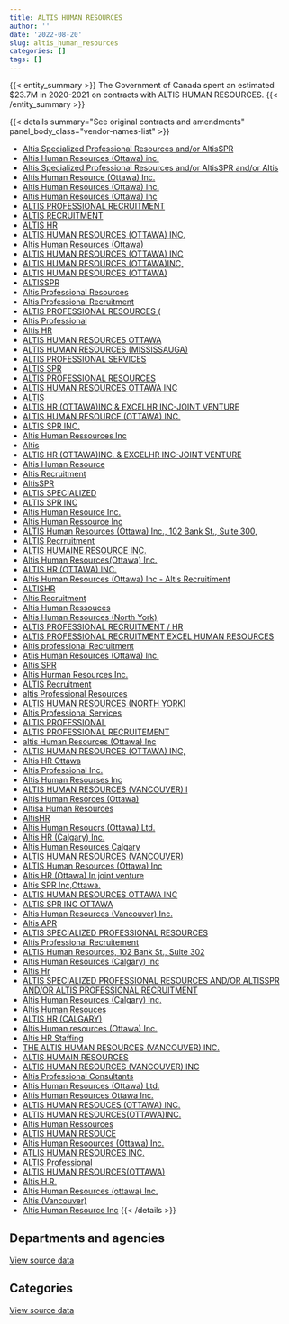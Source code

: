 ```yaml
---
title: ALTIS HUMAN RESOURCES
author: ''
date: '2022-08-20'
slug: altis_human_resources
categories: []
tags: []
---
```


<script src="/rmarkdown-libs/htmlwidgets/htmlwidgets.js"></script>
<link href="/rmarkdown-libs/datatables-css/datatables-crosstalk.css" rel="stylesheet" />
<script src="/rmarkdown-libs/datatables-binding/datatables.js"></script>
<script src="/rmarkdown-libs/jquery/jquery-3.6.0.min.js"></script>
<link href="/rmarkdown-libs/dt-core-bootstrap/css/dataTables.bootstrap.min.css" rel="stylesheet" />
<link href="/rmarkdown-libs/dt-core-bootstrap/css/dataTables.bootstrap.extra.css" rel="stylesheet" />
<script src="/rmarkdown-libs/dt-core-bootstrap/js/jquery.dataTables.min.js"></script>
<script src="/rmarkdown-libs/dt-core-bootstrap/js/dataTables.bootstrap.min.js"></script>
<link href="/rmarkdown-libs/crosstalk/css/crosstalk.min.css" rel="stylesheet" />
<script src="/rmarkdown-libs/crosstalk/js/crosstalk.min.js"></script>
<script src="/rmarkdown-libs/htmlwidgets/htmlwidgets.js"></script>
<link href="/rmarkdown-libs/datatables-css/datatables-crosstalk.css" rel="stylesheet" />
<script src="/rmarkdown-libs/datatables-binding/datatables.js"></script>
<script src="/rmarkdown-libs/jquery/jquery-3.6.0.min.js"></script>
<link href="/rmarkdown-libs/dt-core-bootstrap/css/dataTables.bootstrap.min.css" rel="stylesheet" />
<link href="/rmarkdown-libs/dt-core-bootstrap/css/dataTables.bootstrap.extra.css" rel="stylesheet" />
<script src="/rmarkdown-libs/dt-core-bootstrap/js/jquery.dataTables.min.js"></script>
<script src="/rmarkdown-libs/dt-core-bootstrap/js/dataTables.bootstrap.min.js"></script>
<link href="/rmarkdown-libs/crosstalk/css/crosstalk.min.css" rel="stylesheet" />
<script src="/rmarkdown-libs/crosstalk/js/crosstalk.min.js"></script>

{{< entity_summary >}}
The Government of Canada spent an estimated \$23.7M in 2020-2021 on contracts with ALTIS HUMAN RESOURCES.
{{< /entity_summary >}}

{{< details summary="See original contracts and amendments" panel_body_class="vendor-names-list" >}}
- [Altis Specialized Professional Resources and/or AltisSPR](https://search.open.canada.ca/en/ct/?sort=contract_value_f%20desc&page=1&search_text=%22Altis%20Specialized%20Professional%20Resources%20and%2for%20AltisSPR%22)
- [Altis Human Resources (Ottawa) inc.](https://search.open.canada.ca/en/ct/?sort=contract_value_f%20desc&page=1&search_text=%22Altis%20Human%20Resources%20%28Ottawa%29%20inc.%22)
- [Altis Specialized Professional Resources and/or AltisSPR and/or Altis](https://search.open.canada.ca/en/ct/?sort=contract_value_f%20desc&page=1&search_text=%22Altis%20Specialized%20Professional%20Resources%20and%2for%20AltisSPR%20and%2for%20Altis%22)
- [Altis Human Resource (Ottawa) Inc.](https://search.open.canada.ca/en/ct/?sort=contract_value_f%20desc&page=1&search_text=%22Altis%20Human%20Resource%20%28Ottawa%29%20Inc.%22)
- [Altis Human Resources (Ottawa) Inc.](https://search.open.canada.ca/en/ct/?sort=contract_value_f%20desc&page=1&search_text=%22Altis%20Human%20Resources%20%28Ottawa%29%20Inc.%22)
- [Altis Human Resources (Ottawa) Inc](https://search.open.canada.ca/en/ct/?sort=contract_value_f%20desc&page=1&search_text=%22Altis%20Human%20Resources%20%28Ottawa%29%20Inc%22)
- [ALTIS PROFESSIONAL RECRUITMENT](https://search.open.canada.ca/en/ct/?sort=contract_value_f%20desc&page=1&search_text=%22ALTIS%20PROFESSIONAL%20RECRUITMENT%22)
- [ALTIS RECRUITMENT](https://search.open.canada.ca/en/ct/?sort=contract_value_f%20desc&page=1&search_text=%22ALTIS%20RECRUITMENT%22)
- [ALTIS HR](https://search.open.canada.ca/en/ct/?sort=contract_value_f%20desc&page=1&search_text=%22ALTIS%20HR%22)
- [ALTIS HUMAN RESOURCES (OTTAWA) INC.](https://search.open.canada.ca/en/ct/?sort=contract_value_f%20desc&page=1&search_text=%22ALTIS%20HUMAN%20RESOURCES%20%28OTTAWA%29%20INC.%22)
- [Altis Human Resources (Ottawa)](https://search.open.canada.ca/en/ct/?sort=contract_value_f%20desc&page=1&search_text=%22Altis%20Human%20Resources%20%28Ottawa%29%22)
- [ALTIS HUMAN RESOURCES (OTTAWA) INC](https://search.open.canada.ca/en/ct/?sort=contract_value_f%20desc&page=1&search_text=%22ALTIS%20HUMAN%20RESOURCES%20%28OTTAWA%29%20INC%22)
- [ALTIS HUMAN RESOURCES (OTTAWA)INC,](https://search.open.canada.ca/en/ct/?sort=contract_value_f%20desc&page=1&search_text=%22ALTIS%20HUMAN%20RESOURCES%20%28OTTAWA%29INC%2c%22)
- [ALTIS HUMAN RESOURCES (OTTAWA)](https://search.open.canada.ca/en/ct/?sort=contract_value_f%20desc&page=1&search_text=%22ALTIS%20HUMAN%20RESOURCES%20%28OTTAWA%29%22)
- [ALTISSPR](https://search.open.canada.ca/en/ct/?sort=contract_value_f%20desc&page=1&search_text=%22ALTISSPR%22)
- [Altis Professional Resources](https://search.open.canada.ca/en/ct/?sort=contract_value_f%20desc&page=1&search_text=%22Altis%20Professional%20Resources%22)
- [Altis Professional Recruitment](https://search.open.canada.ca/en/ct/?sort=contract_value_f%20desc&page=1&search_text=%22Altis%20Professional%20Recruitment%22)
- [ALTIS PROFESSIONAL RESOURCES (](https://search.open.canada.ca/en/ct/?sort=contract_value_f%20desc&page=1&search_text=%22ALTIS%20PROFESSIONAL%20RESOURCES%20%28%22)
- [Altis Professional](https://search.open.canada.ca/en/ct/?sort=contract_value_f%20desc&page=1&search_text=%22Altis%20Professional%22)
- [Altis HR](https://search.open.canada.ca/en/ct/?sort=contract_value_f%20desc&page=1&search_text=%22Altis%20HR%22)
- [ALTIS HUMAN RESOURCES OTTAWA](https://search.open.canada.ca/en/ct/?sort=contract_value_f%20desc&page=1&search_text=%22ALTIS%20HUMAN%20RESOURCES%20OTTAWA%22)
- [ALTIS HUMAN RESOURCES (MISSISSAUGA)](https://search.open.canada.ca/en/ct/?sort=contract_value_f%20desc&page=1&search_text=%22ALTIS%20HUMAN%20RESOURCES%20%28MISSISSAUGA%29%22)
- [ALTIS PROFESSIONAL SERVICES](https://search.open.canada.ca/en/ct/?sort=contract_value_f%20desc&page=1&search_text=%22ALTIS%20PROFESSIONAL%20SERVICES%22)
- [ALTIS SPR](https://search.open.canada.ca/en/ct/?sort=contract_value_f%20desc&page=1&search_text=%22ALTIS%20SPR%22)
- [ALTIS PROFESSIONAL RESOURCES](https://search.open.canada.ca/en/ct/?sort=contract_value_f%20desc&page=1&search_text=%22ALTIS%20PROFESSIONAL%20RESOURCES%22)
- [ALTIS HUMAN RESOURCES OTTAWA INC](https://search.open.canada.ca/en/ct/?sort=contract_value_f%20desc&page=1&search_text=%22ALTIS%20HUMAN%20RESOURCES%20%20OTTAWA%20INC%22)
- [ALTIS](https://search.open.canada.ca/en/ct/?sort=contract_value_f%20desc&page=1&search_text=%22ALTIS%22)
- [ALTIS HR (OTTAWA)INC & EXCELHR INC-JOINT VENTURE](https://search.open.canada.ca/en/ct/?sort=contract_value_f%20desc&page=1&search_text=%22ALTIS%20HR%20%28OTTAWA%29INC%20%26%20EXCELHR%20INC-JOINT%20VENTURE%22)
- [ALTIS HUMAN RESOURCE (OTTAWA) INC.](https://search.open.canada.ca/en/ct/?sort=contract_value_f%20desc&page=1&search_text=%22ALTIS%20HUMAN%20RESOURCE%20%28OTTAWA%29%20INC.%22)
- [ALTIS SPR INC.](https://search.open.canada.ca/en/ct/?sort=contract_value_f%20desc&page=1&search_text=%22ALTIS%20SPR%20INC.%22)
- [Altis Human Ressources Inc](https://search.open.canada.ca/en/ct/?sort=contract_value_f%20desc&page=1&search_text=%22Altis%20Human%20Ressources%20Inc%22)
- [Altis](https://search.open.canada.ca/en/ct/?sort=contract_value_f%20desc&page=1&search_text=%22Altis%22)
- [ALTIS HR (OTTAWA)INC. & EXCELHR INC-JOINT VENTURE](https://search.open.canada.ca/en/ct/?sort=contract_value_f%20desc&page=1&search_text=%22ALTIS%20HR%20%28OTTAWA%29INC.%20%26%20EXCELHR%20INC-JOINT%20VENTURE%22)
- [Altis Human Resource](https://search.open.canada.ca/en/ct/?sort=contract_value_f%20desc&page=1&search_text=%22Altis%20Human%20Resource%22)
- [Altis Recruitment](https://search.open.canada.ca/en/ct/?sort=contract_value_f%20desc&page=1&search_text=%22Altis%20Recruitment%22)
- [AltisSPR](https://search.open.canada.ca/en/ct/?sort=contract_value_f%20desc&page=1&search_text=%22AltisSPR%22)
- [ALTIS SPECIALIZED](https://search.open.canada.ca/en/ct/?sort=contract_value_f%20desc&page=1&search_text=%22ALTIS%20SPECIALIZED%22)
- [ALTIS SPR INC](https://search.open.canada.ca/en/ct/?sort=contract_value_f%20desc&page=1&search_text=%22ALTIS%20SPR%20INC%22)
- [Altis Human Resource Inc.](https://search.open.canada.ca/en/ct/?sort=contract_value_f%20desc&page=1&search_text=%22Altis%20Human%20Resource%20Inc.%22)
- [Altis Human Ressource Inc](https://search.open.canada.ca/en/ct/?sort=contract_value_f%20desc&page=1&search_text=%22Altis%20Human%20Ressource%20Inc%22)
- [ALTIS Human Resources (Ottawa) Inc., 102 Bank St., Suite 300,](https://search.open.canada.ca/en/ct/?sort=contract_value_f%20desc&page=1&search_text=%22ALTIS%20Human%20Resources%20%28Ottawa%29%20Inc.%2c%20102%20Bank%20St.%2c%20Suite%20300%2c%22)
- [ALTIS Recrruitment](https://search.open.canada.ca/en/ct/?sort=contract_value_f%20desc&page=1&search_text=%22ALTIS%20Recrruitment%22)
- [ALTIS HUMAINE RESOURCE INC.](https://search.open.canada.ca/en/ct/?sort=contract_value_f%20desc&page=1&search_text=%22ALTIS%20HUMAINE%20RESOURCE%20INC.%22)
- [Altis Human Resources(Ottawa) Inc.](https://search.open.canada.ca/en/ct/?sort=contract_value_f%20desc&page=1&search_text=%22Altis%20Human%20Resources%28Ottawa%29%20Inc.%22)
- [ALTIS HR (OTTAWA) INC.](https://search.open.canada.ca/en/ct/?sort=contract_value_f%20desc&page=1&search_text=%22ALTIS%20HR%20%28OTTAWA%29%20INC.%22)
- [Altis Human Resources (Ottawa) Inc - Altis Recruitiment](https://search.open.canada.ca/en/ct/?sort=contract_value_f%20desc&page=1&search_text=%22Altis%20Human%20Resources%20%28Ottawa%29%20Inc%20-%20Altis%20Recruitiment%22)
- [ALTISHR](https://search.open.canada.ca/en/ct/?sort=contract_value_f%20desc&page=1&search_text=%22ALTISHR%22)
- [Altis Recruitment](https://search.open.canada.ca/en/ct/?sort=contract_value_f%20desc&page=1&search_text=%22Altis%c2%a0Recruitment%22)
- [Altis Human Ressouces](https://search.open.canada.ca/en/ct/?sort=contract_value_f%20desc&page=1&search_text=%22Altis%20Human%20Ressouces%22)
- [Altis Human Resources (North York)](https://search.open.canada.ca/en/ct/?sort=contract_value_f%20desc&page=1&search_text=%22Altis%20Human%20Resources%20%28North%20York%29%22)
- [ALTIS PROFESSIONAL RECRUITMENT / HR](https://search.open.canada.ca/en/ct/?sort=contract_value_f%20desc&page=1&search_text=%22ALTIS%20PROFESSIONAL%20RECRUITMENT%20%2f%20HR%22)
- [ALTIS PROFESSIONAL RECRUITMENT EXCEL HUMAN RESOURCES](https://search.open.canada.ca/en/ct/?sort=contract_value_f%20desc&page=1&search_text=%22ALTIS%20PROFESSIONAL%20RECRUITMENT%20EXCEL%20HUMAN%20RESOURCES%22)
- [Altis professional Recruitment](https://search.open.canada.ca/en/ct/?sort=contract_value_f%20desc&page=1&search_text=%22Altis%20professional%20Recruitment%22)
- [Atlis Human Resources (Ottawa) Inc.](https://search.open.canada.ca/en/ct/?sort=contract_value_f%20desc&page=1&search_text=%22Atlis%20Human%20Resources%20%28Ottawa%29%20Inc.%22)
- [Altis SPR](https://search.open.canada.ca/en/ct/?sort=contract_value_f%20desc&page=1&search_text=%22Altis%20SPR%22)
- [Altis Hurman Resources Inc.](https://search.open.canada.ca/en/ct/?sort=contract_value_f%20desc&page=1&search_text=%22Altis%20Hurman%20Resources%20Inc.%22)
- [ALTIS Recruitment](https://search.open.canada.ca/en/ct/?sort=contract_value_f%20desc&page=1&search_text=%22ALTIS%20Recruitment%22)
- [altis Professional Resources](https://search.open.canada.ca/en/ct/?sort=contract_value_f%20desc&page=1&search_text=%22altis%20Professional%20Resources%22)
- [ALTIS HUMAN RESOURCES (NORTH YORK)](https://search.open.canada.ca/en/ct/?sort=contract_value_f%20desc&page=1&search_text=%22ALTIS%20HUMAN%20RESOURCES%20%28NORTH%20YORK%29%22)
- [Altis Professional Services](https://search.open.canada.ca/en/ct/?sort=contract_value_f%20desc&page=1&search_text=%22Altis%20Professional%20Services%22)
- [ALTIS PROFESSIONAL](https://search.open.canada.ca/en/ct/?sort=contract_value_f%20desc&page=1&search_text=%22ALTIS%20PROFESSIONAL%22)
- [ALTIS PROFESSIONAL RECRUITEMENT](https://search.open.canada.ca/en/ct/?sort=contract_value_f%20desc&page=1&search_text=%22ALTIS%20PROFESSIONAL%20RECRUITEMENT%22)
- [altis Human Resources (Ottawa) Inc](https://search.open.canada.ca/en/ct/?sort=contract_value_f%20desc&page=1&search_text=%22altis%20Human%20Resources%20%28Ottawa%29%20Inc%22)
- [ALTIS HUMAN RESOURCES (OTTAWA) INC,](https://search.open.canada.ca/en/ct/?sort=contract_value_f%20desc&page=1&search_text=%22ALTIS%20HUMAN%20RESOURCES%20%28OTTAWA%29%20INC%2c%22)
- [Altis HR Ottawa](https://search.open.canada.ca/en/ct/?sort=contract_value_f%20desc&page=1&search_text=%22Altis%20HR%20Ottawa%22)
- [Altis Professional Inc.](https://search.open.canada.ca/en/ct/?sort=contract_value_f%20desc&page=1&search_text=%22Altis%20Professional%20Inc.%22)
- [Altis Human Resourses Inc](https://search.open.canada.ca/en/ct/?sort=contract_value_f%20desc&page=1&search_text=%22Altis%20Human%20Resourses%20Inc%22)
- [ALTIS HUMAN RESOURCES (VANCOUVER) I](https://search.open.canada.ca/en/ct/?sort=contract_value_f%20desc&page=1&search_text=%22ALTIS%20HUMAN%20RESOURCES%20%28VANCOUVER%29%20I%22)
- [Altis Human Resorces (Ottawa)](https://search.open.canada.ca/en/ct/?sort=contract_value_f%20desc&page=1&search_text=%22Altis%20Human%20Resorces%20%28Ottawa%29%22)
- [Altisa Human Resources](https://search.open.canada.ca/en/ct/?sort=contract_value_f%20desc&page=1&search_text=%22Altisa%20Human%20Resources%22)
- [AltisHR](https://search.open.canada.ca/en/ct/?sort=contract_value_f%20desc&page=1&search_text=%22AltisHR%22)
- [Altis Human Resoucrs (Ottawa) Ltd.](https://search.open.canada.ca/en/ct/?sort=contract_value_f%20desc&page=1&search_text=%22Altis%20Human%20Resoucrs%20%28Ottawa%29%20Ltd.%22)
- [Altis HR (Calgary) Inc.](https://search.open.canada.ca/en/ct/?sort=contract_value_f%20desc&page=1&search_text=%22Altis%20HR%20%28Calgary%29%20Inc.%22)
- [Altis Human Resources Calgary](https://search.open.canada.ca/en/ct/?sort=contract_value_f%20desc&page=1&search_text=%22Altis%20Human%20Resources%20Calgary%22)
- [ALTIS HUMAN RESOURCES (VANCOUVER)](https://search.open.canada.ca/en/ct/?sort=contract_value_f%20desc&page=1&search_text=%22ALTIS%20HUMAN%20RESOURCES%20%28VANCOUVER%29%22)
- [ALTIS Human Resources (Ottawa) Inc](https://search.open.canada.ca/en/ct/?sort=contract_value_f%20desc&page=1&search_text=%22ALTIS%20Human%20Resources%20%28Ottawa%29%20Inc%22)
- [Altis HR (Ottawa) In joint venture](https://search.open.canada.ca/en/ct/?sort=contract_value_f%20desc&page=1&search_text=%22Altis%20HR%20%28Ottawa%29%20In%20joint%20venture%22)
- [Altis SPR Inc,Ottawa.](https://search.open.canada.ca/en/ct/?sort=contract_value_f%20desc&page=1&search_text=%22Altis%20SPR%20Inc%2cOttawa.%22)
- [ALTIS HUMAN RESOURCES OTTAWA INC](https://search.open.canada.ca/en/ct/?sort=contract_value_f%20desc&page=1&search_text=%22ALTIS%20HUMAN%20RESOURCES%20OTTAWA%20INC%22)
- [ALTIS SPR INC OTTAWA](https://search.open.canada.ca/en/ct/?sort=contract_value_f%20desc&page=1&search_text=%22ALTIS%20SPR%20INC%20OTTAWA%22)
- [Altis Human Resources (Vancouver) Inc.](https://search.open.canada.ca/en/ct/?sort=contract_value_f%20desc&page=1&search_text=%22Altis%20Human%20Resources%20%28Vancouver%29%20Inc.%22)
- [Altis APR](https://search.open.canada.ca/en/ct/?sort=contract_value_f%20desc&page=1&search_text=%22Altis%20APR%22)
- [ALTIS SPECIALIZED PROFESSIONAL RESOURCES](https://search.open.canada.ca/en/ct/?sort=contract_value_f%20desc&page=1&search_text=%22ALTIS%20SPECIALIZED%20PROFESSIONAL%20RESOURCES%22)
- [Altis Professional Recruitement](https://search.open.canada.ca/en/ct/?sort=contract_value_f%20desc&page=1&search_text=%22Altis%20Professional%20Recruitement%22)
- [ALTIS Human Resources, 102 Bank St., Suite 302](https://search.open.canada.ca/en/ct/?sort=contract_value_f%20desc&page=1&search_text=%22ALTIS%20Human%20Resources%2c%20102%20Bank%20St.%2c%20Suite%20302%22)
- [Altis Human Resources (Calgary) Inc](https://search.open.canada.ca/en/ct/?sort=contract_value_f%20desc&page=1&search_text=%22Altis%20Human%20Resources%20%28Calgary%29%20Inc%22)
- [Altis Hr](https://search.open.canada.ca/en/ct/?sort=contract_value_f%20desc&page=1&search_text=%22Altis%20Hr%22)
- [ALTIS SPECIALIZED PROFESSIONAL RESOURCES AND/OR ALTISSPR AND/OR ALTIS PROFESSIONAL RECRUITMENT](https://search.open.canada.ca/en/ct/?sort=contract_value_f%20desc&page=1&search_text=%22ALTIS%20SPECIALIZED%20PROFESSIONAL%20RESOURCES%20AND%2fOR%20ALTISSPR%20AND%2fOR%20ALTIS%20PROFESSIONAL%20RECRUITMENT%22)
- [Altis Human Resources (Calgary) Inc.](https://search.open.canada.ca/en/ct/?sort=contract_value_f%20desc&page=1&search_text=%22Altis%20Human%20Resources%20%28Calgary%29%20Inc.%22)
- [Altis Human Resouces](https://search.open.canada.ca/en/ct/?sort=contract_value_f%20desc&page=1&search_text=%22Altis%20Human%20Resouces%22)
- [ALTIS HR (CALGARY)](https://search.open.canada.ca/en/ct/?sort=contract_value_f%20desc&page=1&search_text=%22ALTIS%20HR%20%28CALGARY%29%22)
- [Altis Human resources (Ottawa) Inc.](https://search.open.canada.ca/en/ct/?sort=contract_value_f%20desc&page=1&search_text=%22Altis%20Human%20resources%20%28Ottawa%29%20Inc.%22)
- [Altis HR Staffing](https://search.open.canada.ca/en/ct/?sort=contract_value_f%20desc&page=1&search_text=%22Altis%20HR%20Staffing%22)
- [THE ALTIS HUMAN RESOURCES (VANCOUVER) INC.](https://search.open.canada.ca/en/ct/?sort=contract_value_f%20desc&page=1&search_text=%22THE%20ALTIS%20HUMAN%20RESOURCES%20%28VANCOUVER%29%20INC.%22)
- [ALTIS HUMAIN RESOURCES](https://search.open.canada.ca/en/ct/?sort=contract_value_f%20desc&page=1&search_text=%22ALTIS%20HUMAIN%20RESOURCES%22)
- [ALTIS HUMAN RESOURCES (VANCOUVER) INC](https://search.open.canada.ca/en/ct/?sort=contract_value_f%20desc&page=1&search_text=%22ALTIS%20HUMAN%20RESOURCES%20%28VANCOUVER%29%20INC%22)
- [Altis Professional Consultants](https://search.open.canada.ca/en/ct/?sort=contract_value_f%20desc&page=1&search_text=%22Altis%20Professional%20Consultants%22)
- [Altis Human Resources (Ottawa) Ltd.](https://search.open.canada.ca/en/ct/?sort=contract_value_f%20desc&page=1&search_text=%22Altis%20Human%20Resources%20%28Ottawa%29%20Ltd.%22)
- [Altis Human Resources Ottawa Inc.](https://search.open.canada.ca/en/ct/?sort=contract_value_f%20desc&page=1&search_text=%22Altis%20Human%20Resources%20Ottawa%20Inc.%22)
- [ALTIS HUMAN RESOUCES (OTTAWA) INC.](https://search.open.canada.ca/en/ct/?sort=contract_value_f%20desc&page=1&search_text=%22ALTIS%20HUMAN%20RESOUCES%20%28OTTAWA%29%20INC.%22)
- [ALTIS HUMAN RESOURCES(OTTAWA)INC.](https://search.open.canada.ca/en/ct/?sort=contract_value_f%20desc&page=1&search_text=%22ALTIS%20HUMAN%20RESOURCES%28OTTAWA%29INC.%22)
- [Altis Human Ressources](https://search.open.canada.ca/en/ct/?sort=contract_value_f%20desc&page=1&search_text=%22Altis%20Human%20Ressources%22)
- [ALTIS HUMAN RESOUCE](https://search.open.canada.ca/en/ct/?sort=contract_value_f%20desc&page=1&search_text=%22ALTIS%20HUMAN%20RESOUCE%22)
- [Altis Human Resoources (Ottawa) Inc.](https://search.open.canada.ca/en/ct/?sort=contract_value_f%20desc&page=1&search_text=%22Altis%20Human%20Resoources%20%28Ottawa%29%20Inc.%22)
- [ATLIS HUMAN RESOURCES INC.](https://search.open.canada.ca/en/ct/?sort=contract_value_f%20desc&page=1&search_text=%22ATLIS%20HUMAN%20RESOURCES%20INC.%22)
- [ALTIS Professional](https://search.open.canada.ca/en/ct/?sort=contract_value_f%20desc&page=1&search_text=%22ALTIS%20Professional%22)
- [ALTIS HUMAN RESOURCES(OTTAWA)](https://search.open.canada.ca/en/ct/?sort=contract_value_f%20desc&page=1&search_text=%22ALTIS%20HUMAN%20RESOURCES%28OTTAWA%29%22)
- [Altis H.R.](https://search.open.canada.ca/en/ct/?sort=contract_value_f%20desc&page=1&search_text=%22Altis%20H.R.%22)
- [Altis Human Resources (ottawa) Inc.](https://search.open.canada.ca/en/ct/?sort=contract_value_f%20desc&page=1&search_text=%22Altis%20Human%20Resources%20%28ottawa%29%20Inc.%22)
- [Altis (Vancouver)](https://search.open.canada.ca/en/ct/?sort=contract_value_f%20desc&page=1&search_text=%22Altis%20%28Vancouver%29%22)
- [Altis Human Resource Inc](https://search.open.canada.ca/en/ct/?sort=contract_value_f%20desc&page=1&search_text=%22Altis%20Human%20Resource%20Inc%22)
{{< /details >}}

## Departments and agencies

<div id="htmlwidget-1" style="width:100%;height:auto;" class="datatables html-widget"></div>
<script type="application/json" data-for="htmlwidget-1">{"x":{"style":"bootstrap","filter":"none","vertical":false,"data":[["<a href=\"/departments/aafc-aac/\">Agriculture and Agri-Food Canada<\/a>","<a href=\"/departments/aandc-aadnc/\">Crown-Indigenous Relations and Northern Affairs Canada<\/a>","<a href=\"/departments/atssc-scdata/\">Administrative Tribunals Support Service of Canada<\/a>","<a href=\"/departments/cas-satj/\">Courts Administration Service<\/a>","<a href=\"/departments/cbsa-asfc/\">Canada Border Services Agency<\/a>","<a href=\"/departments/ced-dec/\">Canada Economic Development for Quebec Regions<\/a>","<a href=\"/departments/cer-rec/\">Canada Energy Regulator<\/a>","<a href=\"/departments/cfia-acia/\">Canadian Food Inspection Agency<\/a>","<a href=\"/departments/chrc-ccdp/\">Canadian Human Rights Commission<\/a>","<a href=\"/departments/cic/\">Immigration, Refugees and Citizenship Canada<\/a>","<a href=\"/departments/cnsc-ccsn/\">Canadian Nuclear Safety Commission<\/a>","<a href=\"/departments/cra-arc/\">Canada Revenue Agency<\/a>","<a href=\"/departments/crtc/\">Canadian Radio-television and Telecommunications Commission<\/a>","<a href=\"/departments/csa-asc/\">Canadian Space Agency<\/a>","<a href=\"/departments/csc-scc/\">Correctional Service of Canada<\/a>","<a href=\"/departments/csps-efpc/\">Canada School of Public Service<\/a>","<a href=\"/departments/cta-otc/\">Canadian Transportation Agency<\/a>","<a href=\"/departments/dfatd-maecd/\">Global Affairs Canada<\/a>","<a href=\"/departments/dfo-mpo/\">Fisheries and Oceans Canada<\/a>","<a href=\"/departments/dnd-mdn/\">National Defence<\/a>","<a href=\"/departments/ec/\">Environment and Climate Change Canada<\/a>","<a href=\"/departments/esdc-edsc/\">Employment and Social Development Canada<\/a>","<a href=\"/departments/fin/\">Department of Finance Canada<\/a>","<a href=\"/departments/hc-sc/\">Health Canada<\/a>","<a href=\"/departments/ic/\">Innovation, Science and Economic Development Canada<\/a>","<a href=\"/departments/infc/\">Infrastructure Canada<\/a>","<a href=\"/departments/irb-cisr/\">Immigration and Refugee Board of Canada<\/a>","<a href=\"/departments/isc-sac/\">Indigenous Services Canada<\/a>","<a href=\"/departments/jus/\">Department of Justice Canada<\/a>","<a href=\"/departments/mpcc-cppm/\">Military Police Complaints Commission of Canada<\/a>","<a href=\"/departments/nrc-cnrc/\">National Research Council Canada<\/a>","<a href=\"/departments/nrcan-rncan/\">Natural Resources Canada<\/a>","<a href=\"/departments/nsira-ossnr/\">National Security and Intelligence Review Agency<\/a>","<a href=\"/departments/oag-bvg/\">Office of the Auditor General of Canada<\/a>","<a href=\"/departments/ocl-cal/\">Office of the Commissioner of Lobbying of Canada<\/a>","<a href=\"/departments/ocol-clo/\">Office of the Commissioner of Official Languages<\/a>","<a href=\"/departments/oic-ci/\">Office of the Information Commissioner of Canada<\/a>","<a href=\"/departments/opc-cpvp/\">Office of the Privacy Commissioner of Canada<\/a>","<a href=\"/departments/osfi-bsif/\">Office of the Superintendent of Financial Institutions Canada<\/a>","<a href=\"/departments/osgg-bsgg/\">Office of the Secretary to the Governor General<\/a>","<a href=\"/departments/pbc-clcc/\">Parole Board of Canada<\/a>","<a href=\"/departments/pc/\">Parks Canada<\/a>","<a href=\"/departments/pch/\">Canadian Heritage<\/a>","<a href=\"/departments/pco-bcp/\">Privy Council Office<\/a>","<a href=\"/departments/phac-aspc/\">Public Health Agency of Canada<\/a>","<a href=\"/departments/ppsc-sppc/\">Public Prosecution Service of Canada<\/a>","<a href=\"/departments/ps-sp/\">Public Safety Canada<\/a>","<a href=\"/departments/psc-cfp/\">Public Service Commission of Canada<\/a>","<a href=\"/departments/pwgsc-tpsgc/\">Public Services and Procurement Canada<\/a>","<a href=\"/departments/rcmp-grc/\">Royal Canadian Mounted Police<\/a>","<a href=\"/departments/ssc-spc/\">Shared Services Canada<\/a>","<a href=\"/departments/swc-cfc/\">Status of Women Canada<\/a>","<a href=\"/departments/tbs-sct/\">Treasury Board of Canada Secretariat<\/a>","<a href=\"/departments/tc/\">Transport Canada<\/a>","<a href=\"/departments/tsb-bst/\">Transportation Safety Board of Canada<\/a>","<a href=\"/departments/wage/\">Department for Women and Gender Equality<\/a>","<a href=\"/departments/wd-deo/\">Western Economic Diversification Canada<\/a>"],[204712.92,322134.78,18581.06,null,1017789.37,null,220692.18,132836.95,2628.92,398849.55,null,30969.27,18625.95,null,null,null,null,1474629.81,1657810.89,11016788.76,283940.89,464549.87,119324.44,815782.57,584087.92,138330.67,null,489208.05,955896.43,null,261934.09,742729.54,null,0,51239.08,23336.25,205822.54,178665.15,null,null,null,372421.34,56138.8,42371.35,218016.76,266659.25,37660.25,136645.26,491115.91,16900.4,174923.31,9837,706018.54,874387.53,36042.6,null,24139.25],[204712.92,588308.57,0,11802.18,1567356.63,22987,326043.72,24542.24,192339.25,35200.11,107387.8,13027.64,null,null,77467.15,19827.09,null,1619691.02,1348007.25,10526944.17,9669.47,393609.11,null,353015.25,547837.13,264690.43,null,594723.61,1034254.59,14338.7,39891.21,290355.24,null,0,39901.07,null,926348.15,270045.72,205282.48,null,null,484095.81,100926.14,120451.67,null,368365.32,44421.29,null,183067.4,716157.42,346398.36,111743.31,702033.6,729424.95,51005.96,10816.61,null],[287679.25,609763.84,50032.64,116068.26,1781975.63,null,141383.14,130524.57,122489.54,17660.16,133573.99,171180.45,null,null,null,null,null,862952.24,1824710.42,11243654.4,85581.91,347150.18,20289.15,51043.94,224087.23,371841.41,null,853942.6,1501317.24,38306.3,306751.37,597596.79,null,54226.44,null,162522.02,1677657.5,113276.16,410521.78,83560.54,null,265002.75,50772.97,29082.31,null,83057.33,22374.14,null,846750.17,1191425.52,437523.42,null,2027676.87,1026001.08,113180.33,447544.89,null],[311509.56,510170.36,58158.95,null,1003764.04,null,82361.38,60815.31,152619.53,null,110111.71,35395.3,null,172462.5,null,null,130200,485203.44,2074367.68,6273972.35,243750.86,465472.22,null,36240.81,383883.24,117896.78,60201.5,481431.47,1427491.82,null,322852.04,1031018.42,96038.7,13994.57,null,13148.19,158616.08,62723.88,323525.29,423605.5,23052,79469.24,18602.54,79816.05,61339.53,25894,478998.18,null,893612.07,1188170.26,690423.44,null,925003.03,1596524.24,76851.55,449047.12,null]],"container":"<table class=\"table table-striped table-hover row-border order-column display\">\n  <thead>\n    <tr>\n      <th>Department<\/th>\n      <th>2017-2018<\/th>\n      <th>2018-2019<\/th>\n      <th>2019-2020<\/th>\n      <th>2020-2021<\/th>\n    <\/tr>\n  <\/thead>\n<\/table>","options":{"order":[[4,"desc"]],"pageLength":10,"autoWidth":true,"columnDefs":[{"targets":1,"render":"function(data, type, row, meta) {\n    return type !== 'display' ? data : DTWidget.formatCurrency(data, \"$\", 2, 3, \",\", \".\", true, null);\n  }"},{"targets":2,"render":"function(data, type, row, meta) {\n    return type !== 'display' ? data : DTWidget.formatCurrency(data, \"$\", 2, 3, \",\", \".\", true, null);\n  }"},{"targets":3,"render":"function(data, type, row, meta) {\n    return type !== 'display' ? data : DTWidget.formatCurrency(data, \"$\", 2, 3, \",\", \".\", true, null);\n  }"},{"targets":4,"render":"function(data, type, row, meta) {\n    return type !== 'display' ? data : DTWidget.formatCurrency(data, \"$\", 2, 3, \",\", \".\", true, null);\n  }"},{"width":"16%","targets":[1,2,3,4]},{"className":"dt-right","targets":[1,2,3,4]}],"orderClasses":false}},"evals":["options.columnDefs.0.render","options.columnDefs.1.render","options.columnDefs.2.render","options.columnDefs.3.render"],"jsHooks":[]}</script>
<p class="text-right">
<a href="https://github.com/GoC-Spending/contracts-data/tree/main/data/out/vendors/altis_human_resources/summary_by_fiscal_year_by_department.csv" class="source-data-link btn btn-link">View source data</a>
</p>

## Categories

<div id="htmlwidget-2" style="width:100%;height:auto;" class="datatables html-widget"></div>
<script type="application/json" data-for="htmlwidget-2">{"x":{"style":"bootstrap","filter":"none","vertical":false,"data":[["<a href=\"/categories/1_facilities_and_construction/\">Facilities and construction<\/a>","<a href=\"/categories/10_office_management/\">Office management<\/a>","<a href=\"/categories/11_defence/\">Defence<\/a>","<a href=\"/categories/2_professional_services/\">Professional services<\/a>","<a href=\"/categories/3_information_technology/\">Information technology<\/a>","<a href=\"/categories/4_medical/\">Medical<\/a>","<a href=\"/categories/5_transportation_and_logistics/\">Transportation and logistics<\/a>","<a href=\"/categories/8_security_and_protection/\">Security and protection<\/a>","<a href=\"/categories/9_human_capital/\">Human capital<\/a>",null],[2211463.41,170047.93,91261.48,21679247.41,768039.96,131893.28,10500,null,231159.77,1562.18],[1641911.33,99856.8,86390.72,21705426.04,1759090.98,131893.28,null,null,190512.85,23432.72],[2329641.94,249087.26,86627.4,25426561.66,2402889.3,132254.64,null,103123.8,203526.88,null],[2764423.13,193179.15,null,18541746.58,1856461.99,77329.21,19349.7,null,257316.97,null]],"container":"<table class=\"table table-striped table-hover row-border order-column display\">\n  <thead>\n    <tr>\n      <th>Category<\/th>\n      <th>2017-2018<\/th>\n      <th>2018-2019<\/th>\n      <th>2019-2020<\/th>\n      <th>2020-2021<\/th>\n    <\/tr>\n  <\/thead>\n<\/table>","options":{"order":[[4,"desc"]],"dom":"t","pageLength":30,"autoWidth":true,"columnDefs":[{"targets":1,"render":"function(data, type, row, meta) {\n    return type !== 'display' ? data : DTWidget.formatCurrency(data, \"$\", 2, 3, \",\", \".\", true, null);\n  }"},{"targets":2,"render":"function(data, type, row, meta) {\n    return type !== 'display' ? data : DTWidget.formatCurrency(data, \"$\", 2, 3, \",\", \".\", true, null);\n  }"},{"targets":3,"render":"function(data, type, row, meta) {\n    return type !== 'display' ? data : DTWidget.formatCurrency(data, \"$\", 2, 3, \",\", \".\", true, null);\n  }"},{"targets":4,"render":"function(data, type, row, meta) {\n    return type !== 'display' ? data : DTWidget.formatCurrency(data, \"$\", 2, 3, \",\", \".\", true, null);\n  }"},{"width":"16%","targets":[1,2,3,4]},{"className":"dt-right","targets":[1,2,3,4]}],"orderClasses":false,"lengthMenu":[10,25,30,50,100]}},"evals":["options.columnDefs.0.render","options.columnDefs.1.render","options.columnDefs.2.render","options.columnDefs.3.render"],"jsHooks":[]}</script>
<p class="text-right">
<a href="https://github.com/GoC-Spending/contracts-data/tree/main/data/out/vendors/altis_human_resources/summary_by_fiscal_year_by_category.csv" class="source-data-link btn btn-link">View source data</a>
</p>
